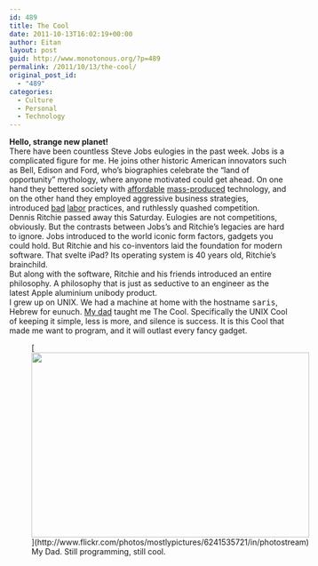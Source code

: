 ```yaml
---
id: 489
title: The Cool
date: 2011-10-13T16:02:19+00:00
author: Eitan
layout: post
guid: http://www.monotonous.org/?p=489
permalink: /2011/10/13/the-cool/
original_post_id:
  - "489"
categories:
  - Culture
  - Personal
  - Technology
---
```

**Hello, strange new planet!**  
There have been countless Steve Jobs eulogies in the past week. Jobs is a complicated figure for me. He joins other historic American innovators such as Bell, Edison and Ford, who&#8217;s biographies celebrate the &#8220;land of opportunity&#8221; mythology, where anyone motivated could get ahead. On one hand they bettered society with [affordable](http://en.wikipedia.org/wiki/Ford_Model_T "Ford Mode T") [mass-produced](http://en.wikipedia.org/wiki/IPod "iPod") technology, and on the other hand they employed aggressive business strategies, introduced [bad](http://apps.detnews.com/apps/history/index.php?id=172 "Ford: Battle of the overpass") [labor](http://www.pcmag.com/article2/0,2817,2385024,00.asp#fbid=GMqpCAzQ8wh "Foxconn") practices, and ruthlessly quashed competition.  
Dennis Ritchie passed away this Saturday. Eulogies are not competitions, obviously. But the contrasts between Jobs&#8217;s and Ritchie&#8217;s legacies are hard to ignore. Jobs introduced to the world iconic form factors, gadgets you could hold. But Ritchie and his co-inventors laid the foundation for modern software. That svelte iPad? Its operating system is 40 years old, Ritchie&#8217;s brainchild.  
But along with the software, Ritchie and his friends introduced an entire philosophy. A philosophy that is just as seductive to an engineer as the latest Apple aluminium unibody product.  
I grew up on UNIX. We had a machine at home with the hostname <tt>saris</tt>, Hebrew for eunuch. [My dad](https://sites.google.com/a/ascender.com/ascender/staff "Ascender Ltd.") taught me The Cool. Specifically the UNIX Cool of keeping it simple, less is more, and silence is success. It is this Cool that made me want to program, and it will outlast every fancy gadget.  
<figure style="width: 500px" class="wp-caption aligncenter">[<img title="Abba" src="http://farm7.static.flickr.com/6058/6241535721_3d0ee78754.jpg" alt="" width="500" height="333" />](http://www.flickr.com/photos/mostlypictures/6241535721/in/photostream)<figcaption class="wp-caption-text">My Dad. Still programming, still cool.</figcaption></figure>